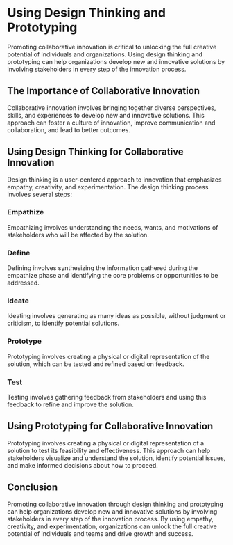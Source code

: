 # Using Design Thinking and Prototyping

Promoting collaborative innovation is critical to unlocking the full creative potential of individuals and organizations. Using design thinking and prototyping can help organizations develop new and innovative solutions by involving stakeholders in every step of the innovation process.

The Importance of Collaborative Innovation
------------------------------------------

Collaborative innovation involves bringing together diverse perspectives, skills, and experiences to develop new and innovative solutions. This approach can foster a culture of innovation, improve communication and collaboration, and lead to better outcomes.

Using Design Thinking for Collaborative Innovation
--------------------------------------------------

Design thinking is a user-centered approach to innovation that emphasizes empathy, creativity, and experimentation. The design thinking process involves several steps:

### Empathize

Empathizing involves understanding the needs, wants, and motivations of stakeholders who will be affected by the solution.

### Define

Defining involves synthesizing the information gathered during the empathize phase and identifying the core problems or opportunities to be addressed.

### Ideate

Ideating involves generating as many ideas as possible, without judgment or criticism, to identify potential solutions.

### Prototype

Prototyping involves creating a physical or digital representation of the solution, which can be tested and refined based on feedback.

### Test

Testing involves gathering feedback from stakeholders and using this feedback to refine and improve the solution.

Using Prototyping for Collaborative Innovation
----------------------------------------------

Prototyping involves creating a physical or digital representation of a solution to test its feasibility and effectiveness. This approach can help stakeholders visualize and understand the solution, identify potential issues, and make informed decisions about how to proceed.

Conclusion
----------

Promoting collaborative innovation through design thinking and prototyping can help organizations develop new and innovative solutions by involving stakeholders in every step of the innovation process. By using empathy, creativity, and experimentation, organizations can unlock the full creative potential of individuals and teams and drive growth and success.
